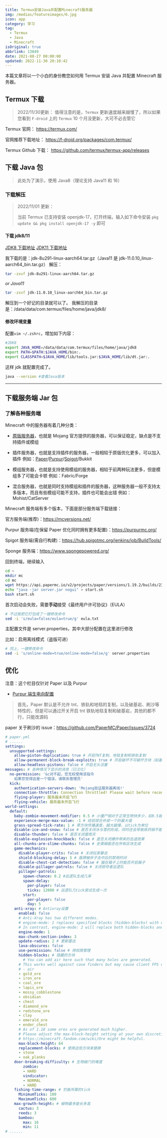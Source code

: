 ```yaml
---
title: Termux安装Java并配置Minecraft服务器
img: /medias/featureimages/6.jpg
icon: app
category: 学习
tag:
  - Termux
  - Java
  - Minecraft
isOriginal: true
abbrlink: 13849
date: 2021-08-27 00:00:00
updated: 2022-11-30 20:10:42
---
```


本篇文章将以一个小白的身份教您如何用 Termux 安装 Java 并配置 Minecraft 服务器。

<!-- more -->

## Termux 下载

> 2022/11/30更新：
> 值得注意的是，`Termux` 更新速度越来越慢了，所以如果您看到 `F-droid` 上的 `Termux` 10 个月没更新，大可不必去管它

Termux 官网：
https://termux.com/

官网推荐下载地址：
https://f-droid.org/packages/com.termux/

Termux Github 下载：
https://github.com/termux/termux-app/releases

## 下载 Java 包

> 此处为了演示，使用 Java8（理论支持 Java11 和 16）

### 下载解压

> 2022/11/01 更新：
>
> 当前 Termux 已支持安装 openjdk-17，打开终端，输入如下命令安装
> `pkg update && pkg install openjdk-17 -y`
> 即可

#### 下载 jdk8/11

[JDK8 下载地址](https://www.oracle.com/java/technologies/javase/javase-jdk8-downloads.html)
[JDK11 下载地址](https://www.oracle.com/java/technologies/javase-jdk11-downloads.html)

我下载的是：jdk-8u291-linux-aarch64.tar.gz（Java11 是 jdk-11.0.10_linux-aarch64_bin.tar.gz）
解压：

```bash
tar -zxvf jdk-8u291-linux-aarch64.tar.gz
```

_or Java11_

```bash
tar -zxvf jdk-11.0.10_linux-aarch64_bin.tar.gz
```

解压到一个好记的目录就可以了。
我解压的目录是：/data/data/com.termux/files/home/java/jdk8/

#### 修改环境变量

配置`vim ~/.zshrc`，增加如下内容：

```bash
#JDK8
export JAVA_HOME=/data/data/com.termux/files/home/java/jdk8
export PATH=$PATH:$JAVA_HOME/bin:.
export CLASSPATH=$JAVA_HOME/lib/tools.jar:$JAVA_HOME/lib/dt.jar:.
```

这样 jdk 就配置完成了。

```bash
java --version #查看Java版本
```

---

## 下载服务端 Jar 包

### 了解各种服务端

Minecraft 中的服务器有着几种分类：

- [原版服务器](https://minecraft.net/zh-hans/download/server/)，也就是 Mojang 官方提供的服务器，可以保证稳定，缺点是不支持插件或模组

- 插件服务器，也就是支持插件的服务器，一般相较于原版优化更多，可以加入插件 例如：[Paper](https://papermc.io/downloads)/[Purpur](https://purpurmc.org/)/[Spigot](https://hub.spigotmc.org/jenkins/job/BuildTools/)/Bukkit

- 模组服务器，也就是支持使用模组的服务器，相较于前两种玩法更多，但是模组多了可能会卡顿 例如：Fabric/Forge

- 混合服务器，也就是同时支持模组和插件的服务器，这种服务器一般不支持太多版本，而且有些模组可能不支持，插件也可能会出错 例如：Mohist/CatServer

Minecraft 服务端有多个版本，下面是部分服务端下载链接：

官方服务端(推荐)：https://mcversions.net/

Purpur 服务端(在保留 Paper 优化同时拥有更多配置)：https://purpurmc.org/

Spigot 服务端(需自行构建)：https://hub.spigotmc.org/jenkins/job/BuildTools/

Sponge 服务端：https://www.spongepowered.org/

回到终端，继续输入

```bash
cd ~
mkdir mc
cd mc
wget https://api.papermc.io/v2/projects/paper/versions/1.19.2/builds/230/downloads/paper-1.19.2-230.jar #1.19.2 Paper 第230次构建
echo "java -jar server.jar nogui" > start.sh
bash start.sh
```

首次启动会失败，需要**手动**接受《最终用户许可协议》（EULA）

```bash
# 不过我把它打包成了一键修改命令
sed -i 's/eula=false/eula=true/g' eula.txt
```

主配置文件是 server.properties，其中大部分配置在这里进行修改

比如：启用离线模式（盗版可进）

```bash
# 同上，一键修改命令
sed -i 's/online-mode=true/online-mode=false/g' server.properties
```

## 优化

注意：这个栏目仅针对 Paper 以及 Purpur

- [Purpur 端生电向配置](https://www.bilibili.com/read/cv18220927)

> 首先，Paper 默认是不允许 tnt、铁轨和地毯的复制，以及破基岩、刷沙等特性的，但是可以通过开关开启 tnt 铁轨地毯复制和破基岩，其他的都不行，只能改源码

paper 关于刷沙的 issue：https://github.com/PaperMC/Paper/issues/3724

```YAML
# paper.yml
# ......
settings:
  unsupported-settings:
    allow-piston-duplication: true # 开启TNT复制、地毯复制和铁轨复制
    allow-permanent-block-break-exploits: true # 开启破坏不可破坏方块（如基岩、末地传送门）
    allow-headless-pistons: false # 开启无头活塞
messages: # 各种情况下显示的消息（已汉化）
  no-permission: '&c对不起，您无权使用该指令
    如果您觉得这是一个错误，请联系管理员'
  kick:
    authentication-servers-down: 'Mojang验证服务器离线!'
    connection-throttle: Connection throttled! Please wait before reconnecting.
    flying-player: 服务器未开启飞行
    flying-vehicle: 服务器未开启飞行
world-settings:
  default:
    baby-zombie-movement-modifier: 0.5 # 小僵尸相对于正常生物快多少，如0.5就是正常僵尸的速度*1.5,
    experience-merge-max-value: -1 # 经验球合并成一个的最大值
    grass-spread-tick-rate: 1 # 草方块传播速度，越大越慢，以tick为单位
    disable-ice-and-snow: false # 是否关闭冰与雪的形成，同时还会导致炼药锅不能被雨/雪填满
    disable-thunder: false # 是否关闭雷雨天
    disable-explosion-knockback: false # 是否关闭爆炸带来的击退效果
    all-chunks-are-slime-chunks: false # 史莱姆能否在所有区块生成
    game-mechanics:
      disable-player-crits: false # 关闭玩家暴击
      shield-blocking-delay: 5 # 盾牌被斧子击中后的禁用时间
      disable-chest-cat-detection: false # 猫在箱子上时能否开启箱子
      disable-pillager-patrols: false # 关闭掠夺者巡逻队
      pillager-patrols:
        spawn-chance: 0.2 #巡逻队生成几率
        spawn-delay:
          per-player: false
          ticks: 12000 # 巡逻队几tick尝试生成一次
        start:
          per-player: false
          day: 5
    anti-xray: # Antixray设置
      enabled: false
      # Anti-Xray has two different modes.
      # engine-mode: 1 replaces specified blocks (hidden-blocks) with other "fake" blocks, stone (deepslate at y < 0), netherrack, or end_stone based on the dimension.
      # In contrast, engine-mode: 2 will replace both hidden-blocks and replacement-blocks with randomly generated hidden-blocks.
      engine-mode: 1
      max-chunk-section-index: 3
      update-radius: 2 # 更新雷达
      lava-obscures: false
      use-permission: false # 用权限管理
      hidden-blocks: # 隐藏的方块
        # You can add air here such that many holes are generated.
      # This works well against cave finders but may cause client FPS drops for all players.
      # - air
      - gold_ore
      - iron_ore
      - coal_ore
      - lapis_ore
      - mossy_cobblestone
      - obsidian
      - chest
      - diamond_ore
      - redstone_ore
      - clay
      - emerald_ore
      - ender_chest
      # As of 1.18 some ores are generated much higher.
      # Please adjust the max-block-height setting at your own discretion.
      # https://minecraft.fandom.com/wiki/Ore might be helpful.
      max-block-height: 64
      replacement-blocks: # 使用这些方块来替换
      - stone
      - oak_planks
    door-breaking-difficulty: # 生物破门的难度
        zombie:
        - HARD
        vindicator:
        - NORMAL
        - HARD
    fishing-time-range: # 钓鱼所需的tick
      MinimumTicks: 100
      MaximumTicks: 600
    max-growth-height: # 植物最多能长多高
      cactus: 3
      reeds: 3
      bamboo:
        max: 16
        min: 11
# ......
```
